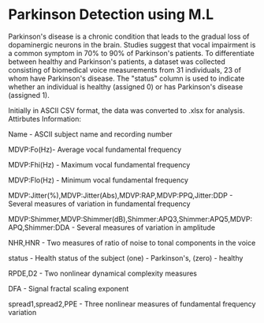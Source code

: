 
# Parkinson Detection using M.L

Parkinson's disease is a chronic condition that leads to the gradual loss of dopaminergic neurons in the brain. Studies suggest that vocal impairment is a common symptom in 70% to 90% of Parkinson's patients. To differentiate between healthy and Parkinson's patients, a dataset was collected consisting of biomedical voice measurements from 31 individuals, 23 of whom have Parkinson's disease. The "status" column is used to indicate whether an individual is healthy (assigned 0) or has Parkinson's disease (assigned 1).

Initially in ASCII CSV format, the data was converted to .xlsx for analysis. Attirbutes Information:

Name - ASCII subject name and recording number

MDVP:Fo(Hz)- Average vocal fundamental frequency

MDVP:Fhi(Hz) - Maximum vocal fundamental frequency

MDVP:Flo(Hz) - Minimum vocal fundamental frequency

MDVP:Jitter(%),MDVP:Jitter(Abs),MDVP:RAP,MDVP:PPQ,Jitter:DDP - Several measures of variation in fundamental frequency

MDVP:Shimmer,MDVP:Shimmer(dB),Shimmer:APQ3,Shimmer:APQ5,MDVP:APQ,Shimmer:DDA - Several measures of variation in amplitude

NHR,HNR - Two measures of ratio of noise to tonal components in the voice

status - Health status of the subject (one) - Parkinson's, (zero) - healthy

RPDE,D2 - Two nonlinear dynamical complexity measures

DFA - Signal fractal scaling exponent

spread1,spread2,PPE - Three nonlinear measures of fundamental frequency variation

